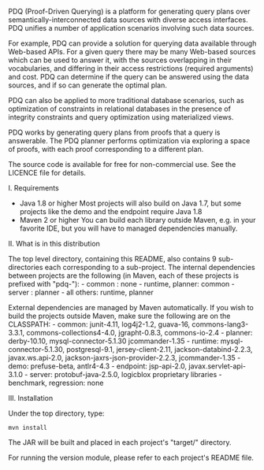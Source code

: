 PDQ (Proof-Driven Querying) is a platform for generating query plans over 
semantically-interconnected data sources with diverse access interfaces. 
PDQ unifies a number of application scenarios involving such data sources.

For example, PDQ can provide a solution for querying data available through 
Web-based APIs. For a given query there may be many Web-based sources which can 
be used to answer it, with the sources overlapping in their vocabularies, and 
differing in their access restrictions (required arguments) and cost. 
PDQ can determine if the query can be answered using the data sources, and if 
so can generate the optimal plan.

PDQ can also be applied to more traditional database scenarios, such as 
optimization of constraints in relational databases in the presence of integrity
constraints and query optimization using materialized views.

PDQ works by generating query plans from proofs that a query is answerable. 
The PDQ planner performs optimization via exploring a space of proofs, with 
each proof corresponding to a different plan.

The source code is available for free for non-commercial use.
See the LICENCE file for details.

I. Requirements
   
 * Java 1.8 or higher
   Most projects will also build on Java 1.7, but some projects like the demo
   and the endpoint require Java 1.8 
 * Maven 2 or higher
   You can build each library outside Maven, e.g. in your favorite IDE, but
   you will have to managed dependencies manually.

II. What is in this distribution
 
The top level directory, containing this README, also contains 9 sub-directories
each corresponding to a sub-project.
The internal dependencies between projects are the following (in Maven, each
of these projects is prefixed with "pdq-"):
	- common : none
	- runtime, planner: common
	- server : planner
	- all others: runtime, planner 

External dependencies are managed by Maven automatically. If you wish to build
the projects outside Maven, make sure the following are on the CLASSPATH:
	- common:    junit-4.11, log4j2-1.2, guava-16, commons-lang3-3.3.1, 
	             commons-collections4-4.0, jgrapht-0.8.3, commons-io-2.4
	- planner:   derby-10.10, mysql-connector-5.1.30 jcommander-1.35
	- runtime:   mysql-connector-5.1.30, postgresql-9.1, jersey-client-2.11,
	             jackson-databind-2.2.3, javax.ws.api-2.0, 
	             jackson-jaxrs-json-provider-2.2.3, jcommander-1.35
	- demo:      prefuse-beta, antlr4-4.3
	- endpoint:  jsp-api-2.0, javax.servlet-api-3.1.0
	- server:    protobuf-java-2.5.0, logicblox proprietary libraries
	- benchmark, regression: none 
	
III. Installation

Under the top directory, type:

	mvn install
	
The JAR will be built and placed in each project's "target/" directory.

For running the version module, please refer to each project's README file.
